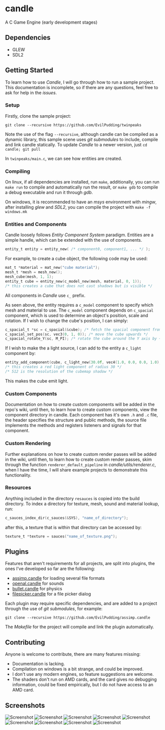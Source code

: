 # candle
A C Game Engine (early development stages)

## Dependencies
* GLEW
* SDL2


## Getting Started

To learn how to use *Candle*, I will go through how to run a sample project. This documentation is incomplete, so if there are any questions, feel free to ask for help in the *issues*.

### Setup
Firstly, clone the sample project:

```git clone --recursive https://github.com/EvilPudding/twinpeaks```

Note the use of the flag ```--recursive```, although candle can be compiled as a dynamic library, this sample scene uses *git submodules* to include, compile and link candle statically. To update *Candle* to a newer version, just ```cd candle; git pull```

In ```twinpeaks/main.c```, we can see how entities are created.

### Compiling

On linux, if all dependencies are installed, run ```make```, additionally, you can run ```make run``` to compile and automatically run the result, or ```make gdb``` to compile a debug executable and run it through *gdb*.

On windows, it is recommended to have an *msys* environment with *mingw*, after installing *glew* and *SDL2*, you can compile the project with ```make -f windows.mk```

### Entities and Components

Candle loosely follows *Entity Component System* paradigm. Entities are a simple handle, which can be extended with the use of components.

```c
entity_t entity = entity_new( /* component0, component1, ... */ );
```

For example, to create a cube object, the following code may be used:
```c
mat_t *material = mat_new("cube material");
mesh_t *mesh = mesh_new();
mesh_cube(mesh, 1, 1);
entity_t cube = entity_new(c_model_new(mesh, material, 0, 1));
/* this creates a cube that does not cast shadows but is visible */
```

All components in *Candle* use ```c_``` prefix.

As seen above, the entity requires a ```c_model``` component to specify which mesh and material to use. The ```c_model``` component depends on ```c_spacial``` component, which is used to determine an object's position, scale and rotation.
If I wish to change the cube's position, I can simply:
```c
c_spacial_t *sc = c_spacial(&cube); /* fetch the spacial component from the cube */
c_spacial_set_pos(sc, vec3(0, 1, 0)); /* move the cube upwards */
c_spacial_rotate_Y(sc, M_PI); /* rotate the cube around the Y axis by ~3.1415 radians */
```

If I wish to make the a light source, I can add to the entity a ```c_light``` component by:

```c
entity_add_component(cube, c_light_new(30.0f, vec4(1.0, 0.0, 0.0, 1.0), 512));
/* this creates a red light component of radius 30 */
/* 512 is the resolution of the cubemap shadow */
```

This makes the cube emit light.

### Custom Components

Documentation on how to create custom components will be added in the repo's wiki, until then, to learn how to create custom components, view the component directory in candle. Each component has it's own ```.h``` and ```.c``` file, the header specifies the structure and public methods, the source file implements the methods and registers listeners and signals for that component.


### Custom Rendering

Further explanations on how to create custom render passes will be added in the wiki, until then, to learn how to create custom render passes, skim through the function ```renderer_default_pipeline``` in *candle/utils/renderer.c*, when I have the time, I will share example projects to demonstrate this functionality.

### Resources

Anything included in the directory ```resauces``` is copied into the build directory. To index a directory for texture, mesh, sound and material lookup, run:

```c
c_sauces_index_dir(c_sauces(&SYS), "name_of_directory");
```
after this, a texture that is within that directory can be accessed by:

```c
texture_t *texture = sauces("name_of_texture.png");
```


## Plugins
Features that aren't requirements for all projects, are split into plugins, the ones I've developed so far are the following:
 * [assimp.candle](https://github.com/EvilPudding/assimp.candle) for loading several file formats
 * [openal.candle](https://github.com/EvilPudding/openal.candle) for sounds
 * [bullet.candle](https://github.com/EvilPudding/bullet.candle) for physics
 * [filepicker.candle](https://github.com/EvilPudding/filepicker.candle) for a file picker dialog

Each plugin may require specific dependencies, and are added to a project through the use of *git submodules*, for example:

```git clone --recursive https://github.com/EvilPudding/assimp.candle```

The *Makefile* for the project will compile and link the plugin automatically.


## Contributing

Anyone is welcome to contribute, there are many features missing:
* Documentation is lacking.
* Compilation on windows is a bit strange, and could be improved.
* I don't use any modern engines, so feature suggestions are welcome.
* The shaders don't run on AMD cards, and the card gives no debugging information, could be fixed empirically, but I do not have access to an AMD card.

## Screenshots
![Screenshot](https://i.imgur.com/E2Qxp4Q.png)
![Screenshot](https://i.imgur.com/9BInObF.jpg)
![Screenshot](https://i.imgur.com/X8JEI8x.png)
![Screenshot](https://i.imgur.com/UfvwsHN.png)
![Screenshot](https://i.imgur.com/jF5aFB7.png)
![Screenshot](https://i.imgur.com/OEQ3a6q.png)
![Screenshot](https://i.imgur.com/vcQJOib.png)
![Screenshot](https://i.imgur.com/TphwzIF.png)
![Screenshot](https://i.imgur.com/VFJsegd.png)
